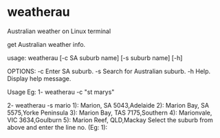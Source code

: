 # weatherau
Australian weather on Linux terminal

get Australian weather info.

usage: weatherau [-c SA suburb name] [-s suburb name] [-h] 

OPTIONS:
   -c    Enter SA suburb. 
   -s    Search for Australian suburb. 
   -h    Help. Display help message.

Usage Eg:
1- weatherau -c "st marys"


2- weatherau -s mario
1): Marion, SA 5043,Adelaide
2): Marion Bay, SA 5575,Yorke Peninsula
3): Marion Bay, TAS 7175,Southern
4): Marionvale, VIC 3634,Goulburn
5): Marion Reef, QLD,Mackay
Select the suburb from above and enter the line no. (Eg: 1): 

